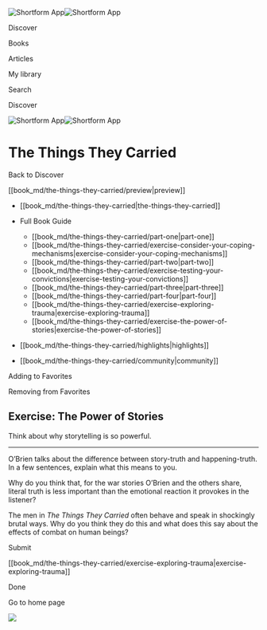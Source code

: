 ![Shortform App](/img/logo.36a2399e.svg)![Shortform App](/img/logo-dark.70c1b072.svg)

Discover

Books

Articles

My library

Search

Discover

![Shortform App](/img/logo.36a2399e.svg)![Shortform App](/img/logo-dark.70c1b072.svg)

# The Things They Carried

Back to Discover

[[book_md/the-things-they-carried/preview|preview]]

  * [[book_md/the-things-they-carried|the-things-they-carried]]
  * Full Book Guide

    * [[book_md/the-things-they-carried/part-one|part-one]]
    * [[book_md/the-things-they-carried/exercise-consider-your-coping-mechanisms|exercise-consider-your-coping-mechanisms]]
    * [[book_md/the-things-they-carried/part-two|part-two]]
    * [[book_md/the-things-they-carried/exercise-testing-your-convictions|exercise-testing-your-convictions]]
    * [[book_md/the-things-they-carried/part-three|part-three]]
    * [[book_md/the-things-they-carried/part-four|part-four]]
    * [[book_md/the-things-they-carried/exercise-exploring-trauma|exercise-exploring-trauma]]
    * [[book_md/the-things-they-carried/exercise-the-power-of-stories|exercise-the-power-of-stories]]
  * [[book_md/the-things-they-carried/highlights|highlights]]
  * [[book_md/the-things-they-carried/community|community]]



Adding to Favorites 

Removing from Favorites 

## Exercise: The Power of Stories

Think about why storytelling is so powerful.

* * *

O’Brien talks about the difference between story-truth and happening-truth. In a few sentences, explain what this means to you.

Why do you think that, for the war stories O’Brien and the others share, literal truth is less important than the emotional reaction it provokes in the listener?

The men in _The Things They Carried_ often behave and speak in shockingly brutal ways. Why do you think they do this and what does this say about the effects of combat on human beings?

Submit 

[[book_md/the-things-they-carried/exercise-exploring-trauma|exercise-exploring-trauma]]

Done

Go to home page 

![](https://bat.bing.com/action/0?ti=56018282&Ver=2&mid=95eb5776-9193-4294-839a-d100c3a0aa12&sid=1711133063fa11eebdec89a8b8ae3bbc&vid=171147a063fa11eea7440fcfeb230d96&vids=0&msclkid=N&pi=0&lg=en-US&sw=800&sh=600&sc=24&nwd=1&tl=Shortform%20%7C%20Book&p=https%3A%2F%2Fwww.shortform.com%2Fapp%2Fbook%2Fthe-things-they-carried%2Fexercise-the-power-of-stories&r=&lt=293&evt=pageLoad&sv=1&rn=369494)
